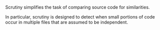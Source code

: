 Scrutiny simplifies the task of comparing source code for similarities.

In particular, scrutiny is designed to detect when small portions of code occur
in multiple files that are assumed to be independent.
